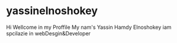 # yassinelnoshokey
Hi Wellcome in my Proffile My nam's Yassin Hamdy Elnoshokey iam spcilazie in webDesgin&amp;Developer
